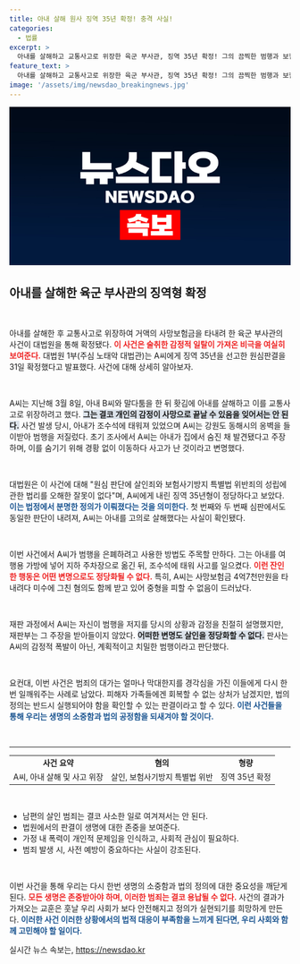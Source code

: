 ```yaml
---
title: 아내 살해 원사 징역 35년 확정! 충격 사실!
categories:
  - 법률
excerpt: >
  아내를 살해하고 교통사고로 위장한 육군 부사관, 징역 35년 확정! 그의 끔찍한 범행과 보험 사기 시도, 법정의 판결이 내려진 충격적인 이야기!
feature_text: >
  아내를 살해하고 교통사고로 위장한 육군 부사관, 징역 35년 확정! 그의 끔찍한 범행과 보험 사기 시도, 법정의 판결이 내려진 충격적인 이야기!
image: '/assets/img/newsdao_breakingnews.jpg'
---
```


<p><img src="/assets/img/newsdao_breakingnews.jpg" alt="pcversion 속보" /></p>

<h2 data-ke-size="size26">아내를 살해한 육군 부사관의 징역형 확정</h2>

<p data-ke-size="size16">&nbsp;</p>

<p>아내를 살해한 후 교통사고로 위장하여 거액의 사망보험금을 타내려 한 육군 부사관의 사건이 대법원을 통해 확정됐다. <b><span style="color: #ee2323;">이 사건은 술취한 감정적 일탈이 가져온 비극을 여실히 보여준다.</span></b> 대법원 1부(주심 노태악 대법관)는 A씨에게 징역 35년을 선고한 원심판결을 31일 확정했다고 발표했다. 사건에 대해 상세히 알아보자.</p>

<p data-ke-size="size16">&nbsp;</p>

<p>A씨는 지난해 3월 8일, 아내 B씨와 말다툼을 한 뒤 홧김에 아내를 살해하고 이를 교통사고로 위장하려고 했다. <b><span style="background-color: #21538527;">그는 결코 개인의 감정이 사망으로 끝날 수 있음을 잊어서는 안 된다.</span></b> 사건 발생 당시, 아내가 조수석에 태워져 있었으며 A씨는 강원도 동해시의 옹벽을 들이받아 범행을 저질렀다. 초기 조사에서 A씨는 아내가 집에서 숨진 채 발견됐다고 주장하며, 이를 숨기기 위해 경황 없이 이동하다 사고가 난 것이라고 변명했다.</p>

<p data-ke-size="size16">&nbsp;</p>

<p>대법원은 이 사건에 대해 "원심 판단에 살인죄와 보험사기방지 특별법 위반죄의 성립에 관한 법리를 오해한 잘못이 없다"며, A씨에게 내린 징역 35년형이 정당하다고 보았다. <b><span style="color: #1a5490;">이는 법정에서 분명한 정의가 이뤄졌다는 것을 의미한다.</span></b> 첫 번째와 두 번째 심판에서도 동일한 판단이 내려져, A씨는 아내를 고의로 살해했다는 사실이 확인됐다.</p>

<p data-ke-size="size16">&nbsp;</p>

<p>이번 사건에서 A씨가 범행을 은폐하려고 사용한 방법도 주목할 만하다. 그는 아내를 여행용 가방에 넣어 지하 주차장으로 옮긴 뒤, 조수석에 태워 사고를 일으켰다. <b><span style="color: #ee2323;">이런 잔인한 행동은 어떤 변명으로도 정당화될 수 없다.</span></b> 특히, A씨는 사망보험금 4억7천만원을 타내려다 미수에 그친 혐의도 함께 받고 있어 중형을 피할 수 없음이 드러났다.</p>

<p data-ke-size="size16">&nbsp;</p>

<p>재판 과정에서 A씨는 자신이 범행을 저지를 당시의 상황과 감정을 친절히 설명했지만, 재판부는 그 주장을 받아들이지 않았다. <b><span style="background-color: #21538527;">어떠한 변명도 살인을 정당화할 수 없다.</span></b> 판사는 A씨의 감정적 폭발이 아닌, 계획적이고 치밀한 범행이라고 판단했다.</p>

<p data-ke-size="size16">&nbsp;</p>

<p>요컨대, 이번 사건은 범죄의 대가는 얼마나 막대한지를 경각심을 가진 이들에게 다시 한번 일깨워주는 사례로 남았다. 피해자 가족들에겐 회복할 수 없는 상처가 남겠지만, 법의 정의는 반드시 실행되어야 함을 확인할 수 있는 판결이라고 할 수 있다. <b><span style="color: #1a5490;">이런 사건들을 통해 우리는 생명의 소중함과 법의 공정함을 되새겨야 할 것이다.</span></b></p>

<p data-ke-size="size16">&nbsp;</p>

<hr />

<table style="width: 100%; border-collapse: collapse;">
  <tr>
    <td style="text-align: center; height: 17px;"><b>사건 요약</b></td>
    <td style="text-align: center; height: 17px;"><b>혐의</b></td>
    <td style="text-align: center; height: 17px;"><b>형량</b></td>
  </tr>
  <tr>
    <td style="text-align: center; height: 17px;">A씨, 아내 살해 및 사고 위장</td>
    <td style="text-align: center; height: 17px;">살인, 보험사기방지 특별법 위반</td>
    <td style="text-align: center; height: 17px;">징역 35년 확정</td>
  </tr>
</table>

<p data-ke-size="size16">&nbsp;</p>

<ul>
  <li>남편의 살인 범죄는 결코 사소한 일로 여겨져서는 안 된다.</li>
  <li>법원에서의 판결이 생명에 대한 존중을 보여준다.</li>
  <li>가정 내 폭력이 개인적 문제임을 인식하고, 사회적 관심이 필요하다.</li>
  <li>범죄 발생 시, 사전 예방이 중요하다는 사실이 강조된다.</li>
</ul>

<p data-ke-size="size16">&nbsp;</p>

<p>이번 사건을 통해 우리는 다시 한번 생명의 소중함과 법의 정의에 대한 중요성을 깨닫게 된다. <b><span style="color: #ee2323;">모든 생명은 존중받아야 하며, 이러한 범죄는 결코 용납될 수 없다.</span></b> 사건의 결과가 가져오는 교훈은 훗날 우리 사회가 보다 안전해지고 정의가 실현되기를 희망하게 만든다. <b><span style="color: #1a5490;">이러한 사건 이러한 상황에서의 법적 대응이 부족함을 느끼게 된다면, 우리 사회와 함께 고민해야 할 일이다.</span></b></p>
실시간 뉴스 속보는, <a href="https://newsdao.kr" rel="dofollow">https://newsdao.kr</a>


